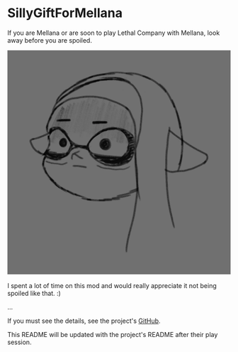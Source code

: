 # SillyGiftForMellana

If you are Mellana or are soon to play Lethal Company with Mellana, look away before you are spoiled.

<img src="https://raw.githubusercontent.com/lat9nq/MellanaAndCo/refs/heads/main/dist/no_spoilers.webp?token=GHSAT0AAAAAAC4JGUF6E5YZL7VT57X4TLEKZ3VXIHA"/>

I spent a lot of time on this mod and would really appreciate it not being spoiled like that. :) 

...

If you must see the details, see the project's [GitHub](https://github.com/lat9nq/MellanaAndCo).

This README will be updated with the project's README after their play session.
